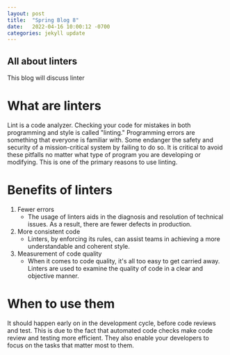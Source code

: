 ```yaml
---
layout: post
title:  "Spring Blog 8"
date:   2022-04-16 10:00:12 -0700
categories: jekyll update
---
```

## All about linters
This blog will discuss linter 

# What are linters
Lint is a code analyzer. Checking your code for mistakes in both programming and style is called "linting." Programming errors are something that everyone is familiar with. Some endanger the safety and security of a mission-critical system by failing to do so. It is critical to avoid these pitfalls no matter what type of program you are developing or modifying. This is one of the primary reasons to use linting.

# Benefits of linters
1. Fewer errors
   - The usage of linters aids in the diagnosis and resolution of technical issues. As a result, there are fewer defects in production.
2. More consistent code
   - Linters, by enforcing its rules, can assist teams in achieving a more understandable and coherent style.
3. Measurement of code quality
   - When it comes to code quality, it's all too easy to get carried away. Linters are used to examine the quality of code in a clear and objective manner.

# When to use them 
It should happen early on in the development cycle, before code reviews and test. This is due to the fact that automated code checks make code review and testing more efficient. They also enable your developers to focus on the tasks that matter most to them.
